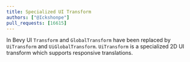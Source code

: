 ```yaml
---
title: Specialized UI Transform
authors: ["@Ickshonpe"]
pull_requests: [16615]
---
```


In Bevy UI `Transform` and `GlobalTransform` have been replaced by `UiTransform` and `UiGlobalTransform`.  `UiTransform` is a specialized 2D UI transform which supports responsive translations.
